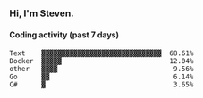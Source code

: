 ### Hi, I'm Steven.

#### Coding activity (past 7 days)
```
Text    ▓▓▓▓▓▓▓▓▓▓▓▓▓▓▓▓▓▓▓▓▓▓▓▓▓▓▓▓▓▓  68.61%
Docker  ▓▓▓▓▓                           12.04%
other   ▓▓▓▓                             9.56%
Go      ▓▓                               6.14%
C#      ▓                                3.65%
```
